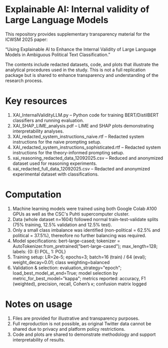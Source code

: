 # Explainable AI: Internal validity of Large Language Models

This repository provides supplementary transparency material for the ICWSM 2025 paper:

“Using Explainable AI to Enhance the Internal Validity of Large Language Models in Ambiguous Political Text Classification.”

The contents include redacted datasets, code, and plots that illustrate the analytical procedures used in the study. This is not a full replication package but is shared to enhance transparency and understanding of the research process.

# Key resources

1. XAI_InternalValidityLLM.py – Python code for training BERT/DistilBERT classifiers and running evaluation.
2. XAI_SHAP_LIME_analysis.pdf – LIME and SHAP plots demonstrating interpretability analyses.
3. XAI_redacted_system_instructions_naive.rtf – Redacted system instructions for the naive prompting setup.
4. XAI_redacted_system_instructions_sophisticated.rtf – Redacted system instructions for the theory-informed prompting setup.
5. xai_reasoning_redacted_data_12092025.csv – Reduced and anonymized dataset used for reasoning experiments.
6. xai_redacted_full_data_12092025.csv – Redacted and anonymized experimental dataset with classifications.

# Computation

1. Machine learning models were trained using both Google Colab A100 GPUs as well as the CSC's Puhti supercomputer cluster.
2. Data (whole dataset n=1604) followed normal train-test-validate splits (75% training, 12.5% validation and 12.5% test).
3. Only a small class imbalance was identified (non-political = 62.5% and political = 37.5%), thereofore no further balancing was required.
4. Model specifications: bert-large-cased; tokenizer = AutoTokenizer.from_pretrained("bert-large-cased"); max_length=128; labels: {0: EI POL, 1: POL}
5. Training setup: LR=2e-5; epochs=3; batch=16 (train) / 64 (eval); weight_decay=0.01; class weighting=balanced
6. Validation & selection: evaluation_strategy="epoch"; load_best_model_at_end=True; model selection by metric_for_best_model="kappa"; metrics reported: accuracy, F1 (weighted), precision, recall, Cohen’s κ; confusion matrix logged

# Notes on usage

1. Files are provided for illustrative and transparency purposes.
2. Full reproduction is not possible, as original Twitter data cannot be shared due to privacy and platform policy restrictions.
3. Code and plots are shared to demonstrate methodology and support interpretability of results.
